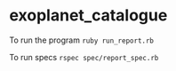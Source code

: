 # exoplanet_catalogue

To run the program `ruby run_report.rb`

To run specs `rspec spec/report_spec.rb`
